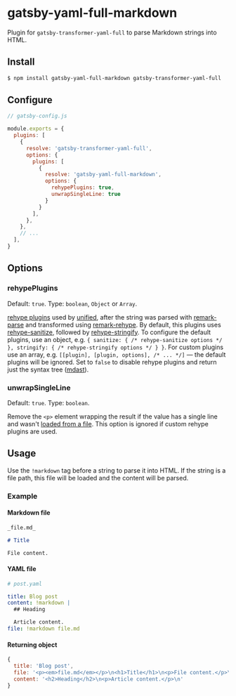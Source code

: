 # gatsby-yaml-full-markdown

Plugin for `gatsby-transformer-yaml-full` to parse Markdown strings into HTML.

## Install

```bash
$ npm install gatsby-yaml-full-markdown gatsby-transformer-yaml-full
```

## Configure

```javascript
// gatsby-config.js

module.exports = {
  plugins: [
    {
      resolve: 'gatsby-transformer-yaml-full',
      options: {
        plugins: [
          {
            resolve: 'gatsby-yaml-full-markdown',
            options: {
              rehypePlugins: true,
              unwrapSingleLine: true
            }
          }
        ],
      },
    },
    // ...
  ],
}
```

## Options

### rehypePlugins

Default: `true`. Type: `boolean`, `Object` or `Array`.

[rehype plugins](https://github.com/rehypejs/rehype/blob/main/doc/plugins.md)
used by [unified](https://github.com/unifiedjs/unified), after the string was
parsed with
[remark-parse](https://github.com/remarkjs/remark/tree/main/packages/remark-parse)
and transformed using
[remark-rehype](https://github.com/remarkjs/remark-rehype).
By default, this plugins uses
[rehype-sanitize](https://github.com/rehypejs/rehype-sanitize), followed by
[rehype-stringify](https://github.com/rehypejs/rehype/tree/main/packages/rehype-stringify).
To configure the default plugins, use an object, e.g.
`{ sanitize: { /* rehype-sanitize options */ }, stringify: { /* rehype-stringify options */ } }`.
For custom plugins use an array, e.g. `[[plugin], [plugin, options], /* ... */]`
— the default plugins will be ignored. Set to `false` to disable rehype plugins
and return just the syntax tree ([mdast](https://github.com/syntax-tree/mdast)).

### unwrapSingleLine

Default: `true`. Type: `boolean`.

Remove the `<p>` element wrapping the result if the value has a single line and
wasn't [loaded from a file](#yaml-file). This option is ignored if custom
rehype plugins are used.

## Usage

Use the `!markdown` tag before a string to parse it into HTML. If the string is
a file path, this file will be loaded and the content will be parsed.

### Example

#### Markdown file

```markdown
_file.md_

# Title

File content.
```

#### YAML file

```yaml
# post.yaml

title: Blog post
content: !markdown |
  ## Heading

  Article content.
file: !markdown file.md
```

#### Returning object

```javascript
{
  title: 'Blog post',
  file: '<p><em>file.md</em></p>\n<h1>Title</h1>\n<p>File content.</p>\n',
  content: '<h2>Heading</h2>\n<p>Article content.</p>\n'
}
```
